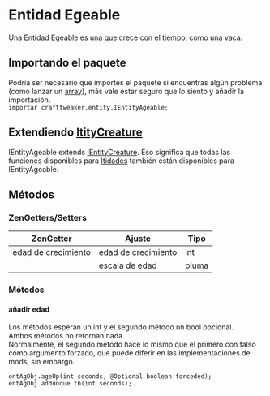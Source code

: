 # Entidad Egeable

Una Entidad Egeable es una que crece con el tiempo, como una vaca.

## Importando el paquete

Podría ser necesario que importes el paquete si encuentras algún problema (como lanzar un [array](/AdvancedFunctions/Arrays_and_Loops/)), más vale estar seguro que lo siento y añadir la importación.  
`importar crafttweaker.entity.IEntityAgeable;`

## Extendiendo [ItityCreature](/Vanilla/Entities/IEntityCreature/)

IEntityAgeable extends [IEntityCreature](/Vanilla/Entities/IEntityCreature/). Eso significa que todas las funciones disponibles para [Itidades](/Vanilla/Entities/IEntityCreature/) también están disponibles para IEntityAgeable.

## Métodos

### ZenGetters/Setters

| ZenGetter           | Ajuste              | Tipo  |
| ------------------- | ------------------- | ----- |
| edad de crecimiento | edad de crecimiento | int   |
|                     | escala de edad      | pluma |

### Métodos

#### añadir edad

Los métodos esperan un int y el segundo método un bool opcional.  
Ambos métodos no retornan nada.  
Normalmente, el segundo método hace lo mismo que el primero con falso como argumento forzado, que puede diferir en las implementaciones de mods, sin embargo.

```zenscript
entAgObj.ageUp(int seconds, @Optional boolean forceded);
entAgObj.addunque th(int seconds);
```